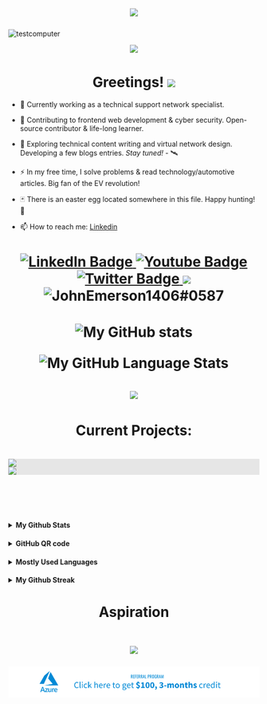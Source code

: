<!--
**testcomputer/testcomputer** 
Keep your code clean
-->

<h1 align="center">
<img src="https://camo.githubusercontent.com/d88bdce683bc31abcfc8fd8774880f5a305e4e59/687474703a2f2f692e696d6775722e636f6d2f6337476d414a662e706e67" />
</h1>
<p align="left"> <img src="https://komarev.com/ghpvc/?username=raghav-byte" alt="testcomputer" /> </p>
<div id="header" align="center">
<img src="https://user-images.githubusercontent.com/104815254/170267211-7f5c43d2-cc8b-4e82-8bf3-068591c66093.gif" width="100"/>
 
</div>
<div id="badges">
</div>

<h1 align="center"> Greetings! 
 
<img src="https://camo.githubusercontent.com/e8e7b06ecf583bc040eb60e44eb5b8e0ecc5421320a92929ce21522dbc34c891/68747470733a2f2f6d656469612e67697068792e636f6d2f6d656469612f6876524a434c467a6361737252346961377a2f67697068792e676966" width="30px"/>
</h1> 

- :telescope: Currently working as a technical support network specialist. 

- 🧮 Contributing to frontend web development & cyber security. Open-source contributor & life-long learner.
 
- :seedling: Exploring technical content writing and virtual network design. Developing a few blogs entries. *Stay tuned!* - 🛰️

- :zap: In my free time, I solve problems & read technology/automotive articles. Big fan of the EV revolution!

- :black_joker: There is an easter egg located somewhere in this file. Happy hunting! 🎯 <!-- {YOU_FOUND.THE.FLAG} -->

- :mailbox: How to reach me: [Linkedin](https://www.linkedin.com/in/daniel-j-w-torres)

<h1 align="center">
    
<a href="https://www.linkedin.com/in/daniel-j-w-torres/">
<img src="https://img.shields.io/badge/LinkedIn-blue?style=for-the-badge&logo=linkedin&logoColor=white" alt="LinkedIn Badge"/> </a>
<a href="your-youtube-URL">
<img src="https://img.shields.io/badge/YouTube-red?style=for-the-badge&logo=youtube&logoColor=white" alt="Youtube Badge"/>
</a>
<a href="your-twitter-URL">
<img src="https://img.shields.io/badge/Twitter-blue?style=for-the-badge&logo=twitter&logoColor=white" alt="Twitter Badge"/>
</a>
<img src="https://camo.githubusercontent.com/b994fc2dc47e1b1c3bb4932c4b37df5930ec6cae8187a2f363ff63a906b23de4/68747470733a2f2f696d672e736869656c64732e696f2f62616467652f2d4769744875622d3138313731373f7374796c653d666f722d7468652d6261646765266c6f676f3d476974487562266c6f676f436f6c6f723d776869746527" data-canonical-src="https://img.shields.io/badge/-GitHub-181717?style=for-the-badge&amp;logo=GitHub&amp;logoColor=white'" style="max-width: 100%;"> <img src="https://camo.githubusercontent.com/3f990cfefb64f13d28397fe586c3aa38a81fde585de479205d63c79363ebe07a/68747470733a2f2f696d672e736869656c64732e696f2f62616467652f446973636f72642d3732383944413f7374796c653d666f722d7468652d6261646765266c6f676f3d646973636f7264266c6f676f436f6c6f723d7768697465" alt="JohnEmerson1406#0587" data-canonical-src="https://img.shields.io/badge/Discord-7289DA?style=for-the-badge&amp;logo=discord&amp;logoColor=white" style="max-width: 100%;">
  
<h1 align="center"> 
 
![My GitHub stats](https://github-readme-stats.vercel.app/api?username=testcomputer&&count_private=true&theme=tokyonight&show_icons=true)
 
 
![My GitHub Language Stats](https://github-readme-stats.vercel.app/api/top-langs/?username=testcomputer&langs_count=5&theme=tokyonight)
    
</div> 
<img src="https://camo.githubusercontent.com/d13643f87a628203f5f3f8eaf8352acf18ea045e8f4d255b8b39345478396d36/68747470733a2f2f6769746875622d726561646d652d73746174732e76657263656c2e6170702f6170692f746f702d6c616e67732f3f757365726e616d653d6a307368626c30636b266c61796f75743d636f6d70616374267468656d653d6769746875625f6461726b26686964655f626f726465723d74727565" data-canonical-src="https://github-readme-stats.vercel.app/api/top-langs/?username=testcomputer&amp;layout=compact&amp;theme=github_dark&amp;hide_border=true" style="max-width: 100%;">
</h1>
 
<!-- <details>
<summary>Web development</summary> Web development, also known as website development, refers to the tasks associated with creating, building, and maintaining websties.
</p>
</details>
-->

<h1 align="center">
Current Projects:
</h1>
 
<h1 align="center"> <img style="display: block;-webkit-user-select: none;margin: auto;background-color: hsl(0, 0%, 90%);transition: background-color 300ms;" src="https://iruntheinternet.com/lulzdump/images/gifs/IT-crowd-Maurice-Moss-ignoring-fire-computer-1382704848t.gif">  <img style="display: block;-webkit-user-select: none;margin: auto;background-color: hsl(0, 0%, 90%);transition: background-color 300ms;" src="http://3.bp.blogspot.com/-4qWTwclCzmg/VPcEgcA10nI/AAAAAAAAECQ/xz81Moc1z4I/s1600/14.gif">
  
<h1 align="center"> <img src="https://media1.giphy.com/media/gU25raLP4pUu4/giphy.gif?cid=790b761…&rid=giphy.gif&ct=g" alt="Coding Blue Screen GIF" style="width: 500px; height: 375px; left: 0px; top: 0px; opacity: 0;">
  
<h4>
<details>
<summary><strong>My Github Stats</strong></summary>
<img src = "https://github-readme-stats.vercel.app/api?username=testcomputer&count_private=true&include_all_commits=true&theme=buefy&show_icons=true" alt="Github Stats"
width="400" />
</details>
</h4>

 
 
 <h4>
 <details>
  <summary><strong> GitHub QR code</strong></summary>
  <img src="https://user-images.githubusercontent.com/104815254/170821003-5c96b0ba-e486-4af8-bae4-f9a129c09ed6.png" />
 </details>
 </h4>
 
<h4>
<details>
<summary><strong>Mostly Used Languages </strong></summary>
<img src="https://github-readme-stats.vercel.app/api/top-langs/?username=testcomputer&layout=compact" alt="testcomputer's mostly used Languages"/>
</details>
</h4>

<h4>
<details>
<summary><strong>My Github Streak</strong></summary>
<img src="https://github-readme-streak-stats.herokuapp.com/?user=testcomputer&show_icons=true&locale=en&layout=compact" alt="testcomputer's github streak" width="450" />
</details>
</h4>


 
 
 
 <h1 align="center">
Aspiration
</h1>

<h1 align="center">
<img src="https://i.pinimg.com/originals/c6/09/4c/c6094c95db35eb8c9cebbc354a91ef3a.gif" />
</h1>

<p align="center">
<a href="https://www.azure.com" target="_blank"> <img src="https://raw.githubusercontent.com/pry0cc/axiom/master/screenshots/Referrals/azure_referral.png" screenshots/Referrals/azure_referral.png/></a></p>

<!-- Editor's notes: 

Keep all code clean. 

-->
